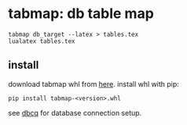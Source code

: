 # tabmap: db table map

```
tabmap db_target --latex > tables.tex
lualatex tables.tex
```

## install

download tabmap whl from
[here](https://github.com/numlims/tabmap/releases). install whl with
pip:

```
pip install tabmap-<version>.whl
```

see [dbcq](https://github.com/numlims/dbcq?tab=readme-ov-file#db-connection) for database connection setup.